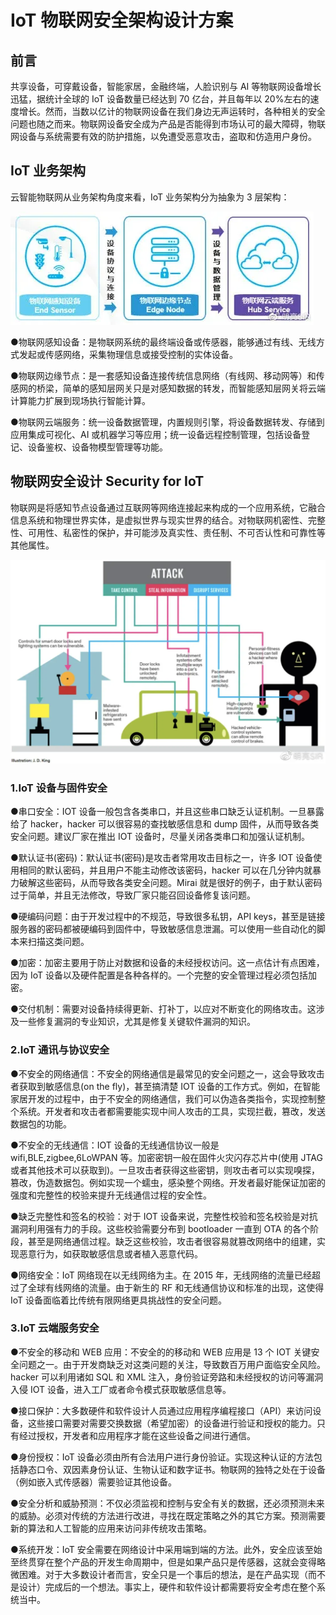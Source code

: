 # IoT 物联网安全架构设计方案

## 前言 

共享设备，可穿戴设备，智能家居，金融终端，人脸识别与 AI 等物联网设备增长迅猛，据统计全球的 IoT 设备数量已经达到 70 亿台，并且每年以 20%左右的速度增长。然而，当数以亿计的物联网设备在我们身边无声运转时，各种相关的安全问题也随之而来。物联网设备安全成为产品是否能得到市场认可的最大障碍，物联网设备与系统需要有效的防护措施，以免遭受恶意攻击，盗取和仿造用户身份。

## IoT 业务架构 

云智能物联网从业务架构角度来看，IoT 业务架构分为抽象为 3 层架构：

![image.png](iot-security-architecture-design-solution/1657955058108-4e157148-0796-425e-8d4c-d2f416cedfdf.webp)



●物联网感知设备：是物联网系统的最终端设备或传感器，能够通过有线、无线方式发起或传感网络，采集物理信息或接受控制的实体设备。

●物联网边缘节点：是一套感知设备连接传统信息网络（有线网、移动网等）和传感网的桥梁，简单的感知层网关只是对感知数据的转发，而智能感知层网关将云端计算能力扩展到现场执行智能计算。

●物联网云端服务：统一设备数据管理，内置规则引擎，将设备数据转发、存储到应用集成可视化、AI 或机器学习等应用；统一设备远程控制管理，包括设备登记、设备鉴权、设备物模型管理等功能。

## 物联网安全设计 Security for IoT  

物联网是将感知节点设备通过互联网等网络连接起来构成的一个应用系统，它融合信息系统和物理世界实体，是虚拟世界与现实世界的结合。对物联网机密性、完整性、可用性、私密性的保护，并可能涉及真实性、责任制、不可否认性和可靠性等其他属性。 

![image.png](iot-security-architecture-design-solution/1657955058452-a45d9974-faca-4264-ae3d-8d65dfc62118.webp)


### 1.IoT 设备与固件安全 

●串口安全：IOT 设备一般包含各类串口，并且这些串口缺乏认证机制。一旦暴露给了 hacker，hacker 可以很容易的查找敏感信息和 dump 固件，从而导致各类安全问题。建议厂家在推出 IOT 设备时，尽量关闭各类串口和加强认证机制。

●默认证书(密码)：默认证书(密码)是攻击者常用攻击目标之一，许多 IOT 设备使用相同的默认密码，并且用户不能主动修改该密码，hacker 可以在几分钟内就暴力破解这些密码，从而导致各类安全问题。Mirai 就是很好的例子，由于默认密码过于简单，并且无法修改，导致厂家只能召回设备修复该问题。

●硬编码问题：由于开发过程中的不规范，导致很多私钥，API keys，甚至是链接服务器的密码都被硬编码到固件中，导致敏感信息泄漏。可以使用一些自动化的脚本来扫描这类问题。

●加密：加密主要用于防止对数据和设备的未经授权访问。这一点估计有点困难，因为 IoT 设备以及硬件配置是各种各样的。一个完整的安全管理过程必须包括加密。

●交付机制：需要对设备持续得更新、打补丁，以应对不断变化的网络攻击。这涉及一些修复漏洞的专业知识，尤其是修复关键软件漏洞的知识。

### 2.IoT 通讯与协议安全 

●不安全的网络通信：不安全的网络通信是最常见的安全问题之一，这会导致攻击者获取到敏感信息(on the fly)，甚至搞清楚 IOT 设备的工作方式。例如，在智能家居开发的过程中，由于不安全的网络通信，我们可以伪造各类指令，实现控制整个系统。开发者和攻击者都需要能实现中间人攻击的工具，实现拦截，篡改，发送数据包的功能。

●不安全的无线通信：IOT 设备的无线通信协议一般是 wifi,BLE,zigbee,6LoWPAN 等。加密密钥一般在固件火灾闪存芯片中(使用 JTAG 或者其他技术可以获取到)。一旦攻击者获得这些密钥，则攻击者可以实现嗅探，篡改，伪造数据包。例如实现一个蠕虫，感染整个网络。开发者最好能保证加密的强度和完整性的校验来提升无线通信过程的安全性。

●缺乏完整性和签名的校验：对于 IOT 设备来说，完整性校验和签名校验是对抗漏洞利用强有力的手段。这些校验需要分布到 bootloader 一直到 OTA 的各个阶段，甚至是网络通信过程。缺乏这些校验，攻击者很容易就篡改网络中的组建，实现恶意行为，如获取敏感信息或者植入恶意代码。

●网络安全：IoT 网络现在以无线网络为主。在 2015 年，无线网络的流量已经超过了全球有线网络的流量。由于新生的 RF 和无线通信协议和标准的出现，这使得 IoT 设备面临着比传统有限网络更具挑战性的安全问题。

### 3.IoT 云端服务安全 

●不安全的移动和 WEB 应用：不安全的的移动和 WEB 应用是 13 个 IOT 关键安全问题之一。由于开发商缺乏对这类问题的关注，导致数百万用户面临安全风险。hacker 可以利用诸如 SQL 和 XML 注入，身份验证旁路和未经授权的访问等漏洞入侵 IOT 设备，进入工厂或者命令模式获取敏感信息等。

●接口保护：大多数硬件和软件设计人员通过应用程序编程接口（API）来访问设备，这些接口需要对需要交换数据（希望加密）的设备进行验证和授权的能力。只有经过授权，开发者和应用程序才能在这些设备之间进行通信。

●身份授权：IoT 设备必须由所有合法用户进行身份验证。实现这种认证的方法包括静态口令、双因素身份认证、生物认证和数字证书。物联网的独特之处在于设备（例如嵌入式传感器）需要验证其他设备。

●安全分析和威胁预测：不仅必须监视和控制与安全有关的数据，还必须预测未来的威胁。必须对传统的方法进行改进，寻找在既定策略之外的其它方案。预测需要新的算法和人工智能的应用来访问非传统攻击策略。

●系统开发：IoT 安全需要在网络设计中采用端到端的方法。此外，安全应该至始至终贯穿在整个产品的开发生命周期中，但是如果产品只是传感器，这就会变得略微困难。对于大多数设计者而言，安全只是一个事后的想法，是在产品实现（而不是设计）完成后的一个想法。事实上，硬件和软件设计都需要将安全考虑在整个系统当中。

